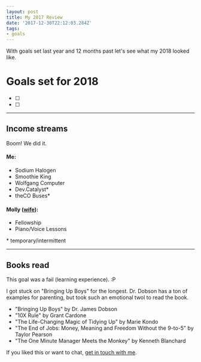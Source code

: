 ```yaml
---
layout: post
title: My 2017 Review
date: '2017-12-30T22:12:03.284Z'
tags:
- goals
---
```


With goals set last year and 12 months past let's see what my 2018 looked like.

# Goals set for 2018

+ [ ]
+ [ ]

-----

## Income streams

Boom! We did it.

#### Me:

+ Sodium Halogen
+ Smoothie King
+ Wolfgang Computer
+ Dev.Catalyst\*
+ theCO Buses\*

#### Molly ([wife](https://twitter.com/MissMollyAnn)):

+ Fellowship
+ Piano/Voice Lessons

\* temporary/intermittent

-----

## Books read

This goal was a fail (learning experience). :P

I got stuck on "Bringing Up Boys" for the longest. Dr. Dobson has a ton of examples for parenting, but took such an emotional twol to read the book.

+ "Bringing Up Boys" by Dr. James Dobson
+ "10X Rule" by Grant Cardone
+ "The Life-Changing Magic of Tidying Up" by Marie Kondo
+ "The End of Jobs: Money, Meaning and Freedom Without the 9-to-5" by Taylor Pearson
+ "The One Minute Manager Meets the Monkey" by Kenneth Blanchard



If you liked this or want to chat, [get in touch with me](https://twitter.com/Chance_Smith).
